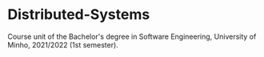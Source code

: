# Distributed-Systems
Course unit of the Bachelor's degree in Software Engineering, University of Minho, 2021/2022 (1st semester).
